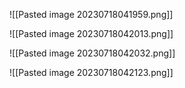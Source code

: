 ![[Pasted image 20230718041959.png]]

![[Pasted image 20230718042013.png]]

![[Pasted image 20230718042032.png]]

![[Pasted image 20230718042123.png]]